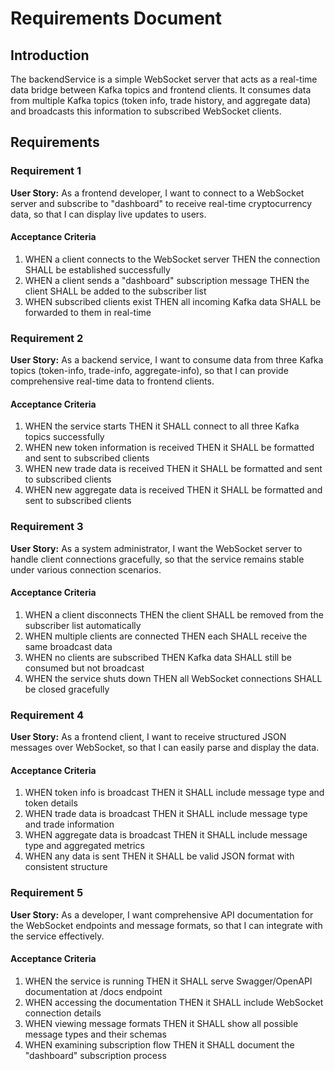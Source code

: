 # Requirements Document

## Introduction

The backendService is a simple WebSocket server that acts as a real-time data bridge between Kafka topics and frontend clients. It consumes data from multiple Kafka topics (token info, trade history, and aggregate data) and broadcasts this information to subscribed WebSocket clients.

## Requirements

### Requirement 1

**User Story:** As a frontend developer, I want to connect to a WebSocket server and subscribe to "dashboard" to receive real-time cryptocurrency data, so that I can display live updates to users.

#### Acceptance Criteria

1. WHEN a client connects to the WebSocket server THEN the connection SHALL be established successfully
2. WHEN a client sends a "dashboard" subscription message THEN the client SHALL be added to the subscriber list
3. WHEN subscribed clients exist THEN all incoming Kafka data SHALL be forwarded to them in real-time

### Requirement 2

**User Story:** As a backend service, I want to consume data from three Kafka topics (token-info, trade-info, aggregate-info), so that I can provide comprehensive real-time data to frontend clients.

#### Acceptance Criteria

1. WHEN the service starts THEN it SHALL connect to all three Kafka topics successfully
2. WHEN new token information is received THEN it SHALL be formatted and sent to subscribed clients
3. WHEN new trade data is received THEN it SHALL be formatted and sent to subscribed clients
4. WHEN new aggregate data is received THEN it SHALL be formatted and sent to subscribed clients

### Requirement 3

**User Story:** As a system administrator, I want the WebSocket server to handle client connections gracefully, so that the service remains stable under various connection scenarios.

#### Acceptance Criteria

1. WHEN a client disconnects THEN the client SHALL be removed from the subscriber list automatically
2. WHEN multiple clients are connected THEN each SHALL receive the same broadcast data
3. WHEN no clients are subscribed THEN Kafka data SHALL still be consumed but not broadcast
4. WHEN the service shuts down THEN all WebSocket connections SHALL be closed gracefully

### Requirement 4

**User Story:** As a frontend client, I want to receive structured JSON messages over WebSocket, so that I can easily parse and display the data.

#### Acceptance Criteria

1. WHEN token info is broadcast THEN it SHALL include message type and token details
2. WHEN trade data is broadcast THEN it SHALL include message type and trade information
3. WHEN aggregate data is broadcast THEN it SHALL include message type and aggregated metrics
4. WHEN any data is sent THEN it SHALL be valid JSON format with consistent structure

### Requirement 5

**User Story:** As a developer, I want comprehensive API documentation for the WebSocket endpoints and message formats, so that I can integrate with the service effectively.

#### Acceptance Criteria

1. WHEN the service is running THEN it SHALL serve Swagger/OpenAPI documentation at /docs endpoint
2. WHEN accessing the documentation THEN it SHALL include WebSocket connection details
3. WHEN viewing message formats THEN it SHALL show all possible message types and their schemas
4. WHEN examining subscription flow THEN it SHALL document the "dashboard" subscription process

